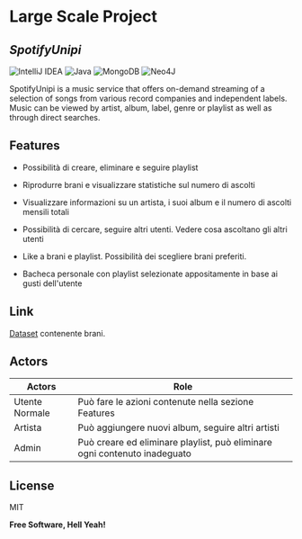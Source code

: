 # Large Scale Project
## _SpotifyUnipi_

![IntelliJ IDEA](https://img.shields.io/badge/IntelliJIDEA-000000.svg?style=for-the-badge&logo=intellij-idea&logoColor=white) ![Java](https://img.shields.io/badge/java-%23ED8B00.svg?style=for-the-badge&logo=java&logoColor=white) ![MongoDB](https://img.shields.io/badge/MongoDB-%234ea94b.svg?style=for-the-badge&logo=mongodb&logoColor=white) ![Neo4J](https://img.shields.io/badge/Neo4j-008CC1?style=for-the-badge&logo=neo4j&logoColor=white)

SpotifyUnipi is a music service that offers on-demand streaming of a selection of songs from various record companies and independent labels.
Music can be viewed by artist, album, label, genre or playlist as well as through direct searches. 

## Features
- Possibilità di creare, eliminare e seguire playlist

- Riprodurre brani e visualizzare statistiche sul numero di ascolti

- Visualizzare informazioni su un artista, i suoi album e il numero di ascolti mensili totali

- Possibilità di cercare, seguire altri utenti. Vedere cosa ascoltano gli altri utenti

- Like a brani e playlist. Possibilità dei scegliere brani preferiti.

- Bacheca personale con playlist selezionate appositamente in base ai gusti dell'utente

## Link

[Dataset] contenente brani.

## Actors

Actors  | Role
------------- | -------------
Utente Normale  | Può fare le azioni contenute nella sezione Features
Artista  | Può aggiungere nuovi album, seguire altri artisti
Admin | Può creare ed eliminare playlist, può eliminare ogni contenuto inadeguato

## License

MIT

**Free Software, Hell Yeah!**

[//]: # (These are reference links used in the body of this note and get stripped out when the markdown processor does its job. There is no need to format nicely because it shouldn't be seen. Thanks SO - http://stackoverflow.com/questions/4823468/store-comments-in-markdown-syntax)

   [Dataset]: <https://raw.githubusercontent.com/mahkaila/songnames/master/SongCSV.csv>
   
 
